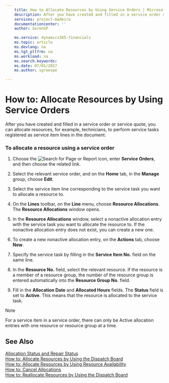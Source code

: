 ```yaml
---
    title: How to Allocate Resources by Using Service Orders | Microsoft Docs
    description: After you have created and filled in a service order or service quote, you can allocate resources, for example, technicians, to perform service tasks registered as service item lines in the document.
    services: project-madeira
    documentationcenter: ''
    author: SorenGP

    ms.service: dynamics365-financials
    ms.topic: article
    ms.devlang: na
    ms.tgt_pltfrm: na
    ms.workload: na
    ms.search.keywords:
    ms.date: 07/01/2017
    ms.author: sgroespe

---
```

# How to: Allocate Resources by Using Service Orders
After you have created and filled in a service order or service quote, you can allocate resources, for example, technicians, to perform service tasks registered as service item lines in the document.  
  
### To allocate a resource using a service order  
  
1.  Choose the ![Search for Page or Report](media/ui-search/search_small.png "Search for Page or Report icon") icon, enter **Service Orders**, and then choose the related link.  
  
2.  Select the relevant service order, and on the **Home** tab, in the **Manage** group, choose **Edit**.  
  
3.  Select the service item line corresponding to the service task you want to allocate a resource to.  
  
4.  On the **Lines** toolbar, on the **Line** menu, choose **Resource Allocations**. The **Resource Allocations** window opens.  
  
5.  In the **Resource Allocations** window, select a nonactive allocation entry with the service task you want to allocate the resource to. If the nonactive allocation entry does not exist, you can create a new one.  
  
6.  To create a new nonactive allocation entry, on the **Actions** tab, choose **New**.  
  
7.  Specify the service task by filling in the **Service Item No.** field on the same line.  
  
8.  In the **Resource No.** field, select the relevant resource. If the resource is a member of a resource group, the number of the resource group is entered automatically into the **Resource Group No.** field.  
  
9. Fill in the **Allocation Date** and **Allocated Hours** fields. The **Status** field is set to **Active**. This means that the resource is allocated to the service task.  
  
> [!NOTE]  
>  For a service item in a service order, there can only be Active allocation entries with one resource or resource group at a time.  
  
## See Also  
 [Allocation Status and Repair Status](../allocation-status-and-repair-status.md)   
 [How to: Allocate Resources by Using the Dispatch Board](../how-to-allocate-resources-by-using-the-dispatch-board.md)   
 [How to: Allocate Resources by Using Resource Availability](../how-to-allocate-resources-by-using-resource-availability.md)   
 [How to: Cancel Allocations](../how-to-cancel-allocations.md)   
 [How to: Reallocate Resources by Using the Dispatch Board](../how-to-reallocate-resources-by-using-the-dispatch-board.md)